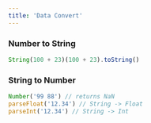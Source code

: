 ```yaml
---
title: 'Data Convert'
---
```


### Number to String

```js
String(100 + 23)(100 + 23).toString()
```

### String to Number

```js
Number('99 88') // returns NaN
parseFloat('12.34') // String -> Float
parseInt('12.34') // String -> Int
```
